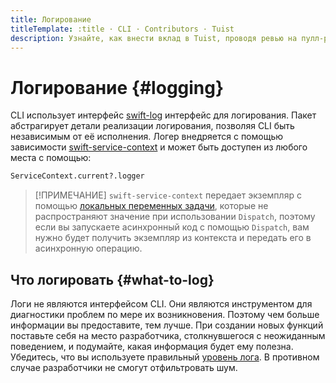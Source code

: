 ```yaml
---
title: Логирование
titleTemplate: :title · CLI · Contributors · Tuist
description: Узнайте, как внести вклад в Tuist, проводя ревью на пулл-реквесты
---
```


# Логирование {#logging}

CLI использует интерфейс [swift-log](https://github.com/apple/swift-log) интерфейс для логирования. Пакет абстрагирует детали реализации логирования, позволяя CLI быть независимым от её исполнения. Логер внедряется с помощью зависимости [swift-service-context](https://github.com/apple/swift-service-context) и может быть доступен из любого места с помощью:

```bash
ServiceContext.current?.logger
```

> [!ПРИМЕЧАНИЕ]
> `swift-service-context` передает экземпляр с помощью [локальных переменных задачи](https://developer.apple.com/documentation/swift/tasklocal), которые не распространяют значение при использовании `Dispatch`, поэтому если вы запускаете асинхронный код с помощью `Dispatch`, вам нужно будет получить экземпляр из контекста и передать его в асинхронную операцию.

## Что логировать {#what-to-log}

Логи не являются интерфейсом CLI. Они являются инструментом для диагностики проблем по мере их возникновения.
Поэтому чем больше информации вы предоставите, тем лучше.
При создании новых функций поставьте себя на место разработчика, столкнувшегося с неожиданным поведением, и подумайте, какая информация будет ему полезна.
Убедитесь, что вы используете правильный [уровень лога](https://www.swift.org/documentation/server/guides/libraries/log-levels.html). В противном случае разработчики не смогут отфильтровать шум.
